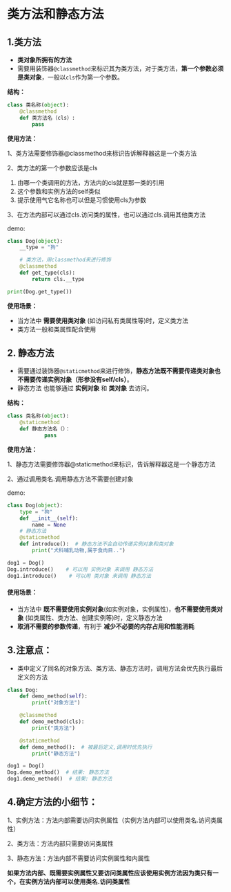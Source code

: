 # 类方法和静态方法

## 1.类方法

- **类对象所拥有的方法**
- 需要用装饰器`@classmethod`来标识其为类方法，对于类方法，**第一个参数必须是类对象**，一般以`cls`作为第一个参数。

**结构：**

```python
class 类名称(object):
    @classmethod
    def 类方法名（cls）:
        pass
```

**使用方法：**

1、类方法需要修饰器@classmethod来标识告诉解释器这是一个类方法

2、类方法的第一个参数应该是cls

1. 由哪一个类调用的方法，方法内的cls就是那一类的引用
2. 这个参数和实例方法的self类似
3. 提示使用气它名称也可以但是习惯使用cls为参数

3、在方法内部可以通过cls.访问类的属性，也可以通过cls.调用其他类方法

demo:

```python
class Dog(object):
    __type = "狗"

    # 类方法，用classmethod来进行修饰
    @classmethod
    def get_type(cls):
        return cls.__type

print(Dog.get_type())
```

**使用场景：**

- 当方法中 **需要使用类对象** (如访问私有类属性等)时，定义类方法
- 类方法一般和类属性配合使用



## 2. 静态方法

- 需要通过装饰器`@staticmethod`来进行修饰，**静态方法既不需要传递类对象也不需要传递实例对象（形参没有self/cls）**。
- 静态方法 也能够通过 **实例对象** 和 **类对象** 去访问。

**结构：**

```python
class 类名称(object):
    @staticmethod
    def 静态方法名（）：
    		pass
```

**使用方法：**

1、静态方法需要修饰器@staticmethod来标识，告诉解释器这是一个静态方法

2、通过调用类名.调用静态方法不需要创建对象

demo:

```python
class Dog(object):
    type = "狗"
    def __init__(self):
        name = None
    # 静态方法    
    @staticmethod
    def introduce():  # 静态方法不会自动传递实例对象和类对象
        print("犬科哺乳动物,属于食肉目..")

dog1 = Dog()
Dog.introduce()    # 可以用 实例对象 来调用 静态方法
dog1.introduce()    # 可以用 类对象 来调用 静态方法
```

#### 使用场景：

- 当方法中 **既不需要使用实例对象**(如实例对象，实例属性)，**也不需要使用类对象** (如类属性、类方法、创建实例等)时，定义静态方法
- **取消不需要的参数传递**，有利于 **减少不必要的内存占用和性能消耗**



## 3.注意点：

- 类中定义了同名的对象方法、类方法、静态方法时，调用方法会优先执行最后定义的方法

```python
class Dog:
    def demo_method(self):
        print("对象方法")

    @classmethod
    def demo_method(cls):
        print("类方法")

    @staticmethod
    def demo_method():  # 被最后定义,调用时优先执行
        print("静态方法")

dog1 = Dog()
Dog.demo_method()  # 结果: 静态方法
dog1.demo_method()  # 结果: 静态方法
```



## 4.确定方法的小细节：

1、实例方法：方法内部需要访问实例属性（实例方法内部可以使用类名.访问类属性）

2、类方法：方法内部只需要访问类属性

3、静态方法：方法内部不需要访问实例属性和内属性

**如果方法内部、既需要实例属性又要访问类属性应该使用实例方法因为类只有一个，在实例方法内部可以使用类名.访问类属性**